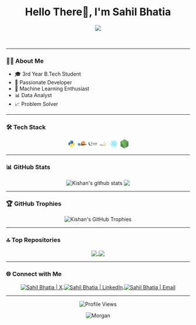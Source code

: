 <h1 align="center">Hello There👋, I'm Sahil Bhatia</h1>

<p align="center">
  <img src="https://readme-typing-svg.herokuapp.com?color=FF69B4&center=true&vCenter=true&lines=Passionate+Developer;Machine+Learning;Data+Analyst;Problem+Solver" />
</p>


<br />

---

### 👨‍💻 About Me

- 🎓 3rd Year B.Tech Student
- 🚀 Passionate Developer
- 🤖 Machine Learning Enthusiast
- 📊 Data Analyst
- 📈 Problem Solver

---

### 🛠️ Tech Stack

<p align="center">
  <code><img height="25" alt="python" src="https://raw.githubusercontent.com/github/explore/main/topics/python/python.png"></code>
<code><img height="25" alt="scikit-learn" src="https://raw.githubusercontent.com/github/explore/main/topics/scikit-learn/scikit-learn.png"></code>
  <code><img height="25" alt="flask" src="https://raw.githubusercontent.com/github/explore/main/topics/flask/flask.png"></code>
  <code><img height="25" alt="mysql" src="https://raw.githubusercontent.com/github/explore/main/topics/mysql/mysql.png"></code>
  <code><img height="25" alt="react" src="https://raw.githubusercontent.com/github/explore/main/topics/react/react.png"></code>
  <code><img height="25" alt="nodejs" src="https://raw.githubusercontent.com/github/explore/main/topics/nodejs/nodejs.png"></code>
</p>

---

### 📊 GitHub Stats

<p align="center">
    <img align="center" width="50%" src="https://github-readme-stats.vercel.app/api?username=itssahilwhat&show_icons=true&include_all_commits=true&theme=dark&hide_border=true" alt="Kishan's github stats" />
    <img align="center" width="38%" src="https://github-readme-stats.vercel.app/api/top-langs/?username=itssahilwhat&layout=compact&theme=dark&hide_border=true" />
<p>

---

### 🏆 GitHub Trophies

<p align="center">
    <img align="center" src="https://github-profile-trophy.vercel.app/?username=itssahilwhat&theme=darkhub&no-frame=true&row=1&column=6" alt="Kishan's GitHub Trophies" />
<p>

---

### 🔝 Top Repositories

<p align="center">
  <a href="https://github.com/itssahilwhat/Python-Projects">
    <img align="center" src="https://github-readme-stats.vercel.app/api/pin/?username=itssahilwhat&repo=Python-Projects&theme=dark" />
  </a>
  <a href="https://github.com/itssahilwhat/ML">
    <img align="center" src="https://github-readme-stats.vercel.app/api/pin/?username=itssahilwhat&repo=ml&theme=dark" />
  </a>
</p>

---

### 🌐 Connect with Me

<p align="center">
  <a href="https://x.com/itssahillwhat">
    <img align="center" alt="Sahil Bhatia | X" width="24px" src="https://raw.githubusercontent.com/anuraghazra/anuraghazra/master/assets/twitter.svg" />
  </a>
  <a href="https://www.linkedin.com/in/itssahilwhat">
    <img align="center" alt="Sahil Bhatia | LinkedIn" width="24px" src="https://upload.wikimedia.org/wikipedia/commons/c/ca/LinkedIn_logo_initials.png" />
  </a>
  <a href="mailto:bhatiasahil1515@gmail.com">
    <img align="center" alt="Sahil Bhatia | Email" width="24px" src="https://upload.wikimedia.org/wikipedia/commons/4/4e/Gmail_Icon.png" />
  </a>
</p>

---

<p align="center">
  <img src="https://komarev.com/ghpvc/?username=itssahilwhat&label=Profile%20views&color=000000&style=flat" alt="Profile Views" />
</p>

<p align="center">
  <img src="https://i.pinimg.com/originals/8e/e8/59/8ee859b07b1167e0f16b45a2b3477427.gif" alt="Morgan"/>
</p>
